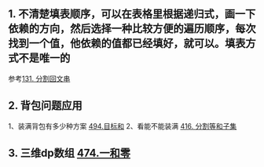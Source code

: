 ## 1. 不清楚填表顺序，可以在表格里根据递归式，画一下依赖的方向，然后选择一种比较方便的遍历顺序，每次找到一个值，他依赖的值都已经填好，就可以。填表方式不是唯一的

参考[131. 分割回文串](131.%20分割回文串.py)

## 2. 背包问题应用

1、装满背包有多少种方案 [494.目标和](494.%20目标和.py)
2、看能不能装满 [416. 分割等和子集](416.%20分割等和子集.py)

## 3. 三维dp数组 [474.一和零](474.%20一和零.py)